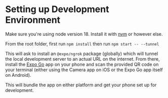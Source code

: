 # Setting up Development Environment

Make sure you're using node version 18. Install it with [nvm](https://github.com/nvm-sh/nvm) or however else.

From the root folder, first run
``npm install``
then run
``npm start -- --tunnel``

This will ask to install an `@expo/ngrok` package (globally) which will tunnel the local development server to an actual URL on the internet. 
From there, install the [Expo Go](https://expo.dev/client) app on your phone and scan the provided QR code on your terminal
(either using the Camera app on iOS or the Expo Go app itself on Android).

This will bundle the app on either platform and get your phone set up for development.
